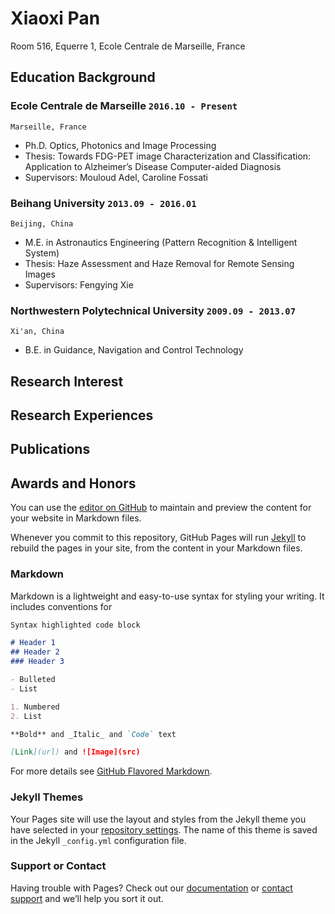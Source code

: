 # Xiaoxi Pan
Room 516, Equerre 1, Ecole Centrale de Marseille, France
## Education Background
### __Ecole Centrale de Marseille__ `2016.10 - Present`
```
Marseille, France
```
- Ph.D. Optics, Photonics and Image Processing
- Thesis: Towards FDG-PET image Characterization and Classification: Application to Alzheimer’s Disease
Computer-aided Diagnosis
- Supervisors: Mouloud Adel, Caroline Fossati

### __Beihang University__ `2013.09 - 2016.01`
```
Beijing, China
```
- M.E. in Astronautics Engineering (Pattern Recognition & Intelligent System)
- Thesis: Haze Assessment and Haze Removal for Remote Sensing Images
- Supervisors: Fengying Xie

### __Northwestern Polytechnical University__ `2009.09 - 2013.07`
```
Xi'an, China
```
- B.E. in Guidance, Navigation and Control Technology

## Research Interest



## Research Experiences



## Publications


## Awards and Honors

You can use the [editor on GitHub](https://github.com/xi11/xi11.github.io/edit/master/README.md) to maintain and preview the content for your website in Markdown files.

Whenever you commit to this repository, GitHub Pages will run [Jekyll](https://jekyllrb.com/) to rebuild the pages in your site, from the content in your Markdown files.

### Markdown

Markdown is a lightweight and easy-to-use syntax for styling your writing. It includes conventions for

```markdown
Syntax highlighted code block

# Header 1
## Header 2
### Header 3

- Bulleted
- List

1. Numbered
2. List

**Bold** and _Italic_ and `Code` text

[Link](url) and ![Image](src)
```

For more details see [GitHub Flavored Markdown](https://guides.github.com/features/mastering-markdown/).

### Jekyll Themes

Your Pages site will use the layout and styles from the Jekyll theme you have selected in your [repository settings](https://github.com/xi11/xi11.github.io/settings). The name of this theme is saved in the Jekyll `_config.yml` configuration file.

### Support or Contact

Having trouble with Pages? Check out our [documentation](https://help.github.com/categories/github-pages-basics/) or [contact support](https://github.com/contact) and we’ll help you sort it out.
